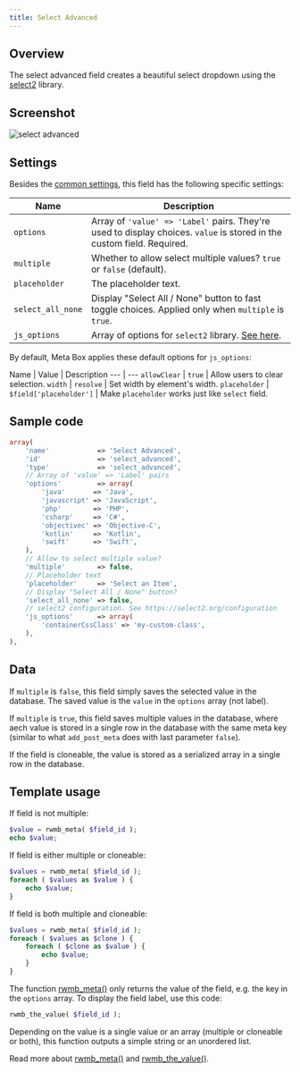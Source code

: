 ```yaml
---
title: Select Advanced
---
```


## Overview

The select advanced field creates a beautiful select dropdown using the [select2](https://select2.org/) library.

## Screenshot

![select advanced](https://i.imgur.com/65OkGbt.png)

## Settings

Besides the [common settings](/field-settings/), this field has the following specific settings:

Name | Description
--- | ---
`options` | Array of `'value' => 'Label'` pairs. They're used to display choices. `value` is stored in the custom field. Required.
`multiple` | Whether to allow select multiple values? `true` or `false` (default).
`placeholder` | The placeholder text.
`select_all_none` | Display "Select All / None" button to fast toggle choices. Applied only when `multiple` is `true`.
`js_options` | Array of options for `select2` library. [See here](https://select2.org/configuration).

By default, Meta Box applies these default options for `js_options`:

Name | Value | Description
--- | ---
`allowClear` | `true` | Allow users to clear selection.
`width` | `resolve` | Set width by element's width.
`placeholder` | `$field['placeholder']` | Make `placeholder` works just like `select` field.

## Sample code

```php
array(
    'name'            => 'Select Advanced',
    'id'              => 'select_advanced',
    'type'            => 'select_advanced',
    // Array of 'value' => 'Label' pairs
    'options'         => array(
        'java'       => 'Java',
        'javascript' => 'JavaScript',
        'php'        => 'PHP',
        'csharp'     => 'C#',
        'objectivec' => 'Objective-C',
        'kotlin'     => 'Kotlin',
        'swift'      => 'Swift',
    ),
    // Allow to select multiple value?
    'multiple'        => false,
    // Placeholder text
    'placeholder'     => 'Select an Item',
    // Display "Select All / None" button?
    'select_all_none' => false,
    // select2 configuration. See https://select2.org/configuration
    'js_options'      => array(
        'containerCssClass' => 'my-custom-class',
    ),
),
```

## Data

If `multiple` is `false`, this field simply saves the selected value in the database. The saved value is the `value` in the `options` array (not label).

If `multiple` is `true`, this field saves multiple values in the database, where aech value is stored in a single row in the database with the same meta key (similar to what `add_post_meta` does with last parameter `false`).

If the field is cloneable, the value is stored as a serialized array in a single row in the database.

## Template usage

If field is not multiple:

```php
$value = rwmb_meta( $field_id );
echo $value;
```

If field is either multiple or cloneable:

```php
$values = rwmb_meta( $field_id );
foreach ( $values as $value ) {
    echo $value;
}
```

If field is both multiple and cloneable:

```php
$values = rwmb_meta( $field_id );
foreach ( $values as $clone ) {
    foreach ( $clone as $value ) {
        echo $value;
    }
}
```

The function [rwmb_meta()](/rwmb-meta/) only returns the value of the field, e.g. the key in the `options` array. To display the field label, use this code:

```php
rwmb_the_value( $field_id );
```

Depending on the value is a single value or an array (multiple or cloneable or both), this function outputs a simple string or an unordered list.

Read more about [rwmb_meta()](/rwmb-meta/) and [rwmb_the_value()](/rwmb-the-value/).
